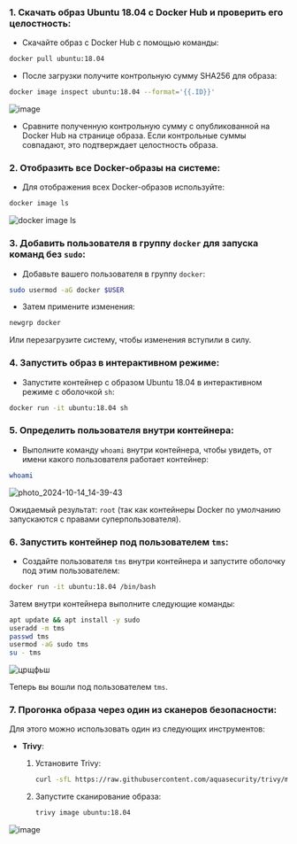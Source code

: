 

### 1. Скачать образ Ubuntu 18.04 с Docker Hub и проверить его целостность:

- Скачайте образ с Docker Hub с помощью команды:

```bash
docker pull ubuntu:18.04
```

- После загрузки получите контрольную сумму SHA256 для образа:

```bash
docker image inspect ubuntu:18.04 --format='{{.ID}}'
```
![image](https://github.com/user-attachments/assets/bd5c2923-9522-4a07-8032-4a9eddf1bfdf)
- Сравните полученную контрольную сумму с опубликованной на Docker Hub на странице образа. Если контрольные суммы совпадают, это подтверждает целостность образа.

### 2. Отобразить все Docker-образы на системе:

- Для отображения всех Docker-образов используйте:

```bash
docker image ls
```
![docker image ls](https://github.com/user-attachments/assets/5b6cde27-8df2-4fc1-978c-6f3ad6cb74cc)

### 3. Добавить пользователя в группу `docker` для запуска команд без `sudo`:

- Добавьте вашего пользователя в группу `docker`:

```bash
sudo usermod -aG docker $USER
```

- Затем примените изменения:

```bash
newgrp docker
```

Или перезагрузите систему, чтобы изменения вступили в силу.

### 4. Запустить образ в интерактивном режиме:

- Запустите контейнер с образом Ubuntu 18.04 в интерактивном режиме с оболочкой `sh`:

```bash
docker run -it ubuntu:18.04 sh
```

### 5. Определить пользователя внутри контейнера:

- Выполните команду `whoami` внутри контейнера, чтобы увидеть, от имени какого пользователя работает контейнер:

```bash
whoami
```
![photo_2024-10-14_14-39-43](https://github.com/user-attachments/assets/cc35d8dd-aaf1-4355-8b6d-211fd558bda9)

Ожидаемый результат: `root` (так как контейнеры Docker по умолчанию запускаются с правами суперпользователя).

### 6. Запустить контейнер под пользователем `tms`:

- Создайте пользователя `tms` внутри контейнера и запустите оболочку под этим пользователем:

```bash
docker run -it ubuntu:18.04 /bin/bash
```

Затем внутри контейнера выполните следующие команды:

```bash
apt update && apt install -y sudo
useradd -m tms
passwd tms
usermod -aG sudo tms
su - tms
```
![црщфьш](https://github.com/user-attachments/assets/5dda502d-abf4-4c19-8039-a0cf345577a6)

Теперь вы вошли под пользователем `tms`.

### 7. Прогонка образа через один из сканеров безопасности:

Для этого можно использовать один из следующих инструментов:

- **Trivy**:
  
  1. Установите Trivy:

     ```bash
     curl -sfL https://raw.githubusercontent.com/aquasecurity/trivy/main/contrib/install.sh | sudo sh -s -- -b /usr/local/bin
     ```

  2. Запустите сканирование образа:

     ```bash
     trivy image ubuntu:18.04
     ```
![image](https://github.com/user-attachments/assets/24915f98-2e14-4985-a9ce-34f5cc61ea88)
